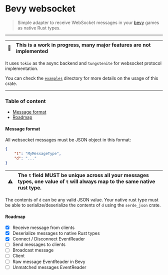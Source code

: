 # Bevy websocket

> Simple adapter to receive WebSocket messages in your [bevy](https://bevyengine.org/) games as native Rust types.

<hr>

:construction: | This is a work in progress, many major features are not implemented
:---: | :---

It uses `tokio` as the async backend and `tungstenite` for websocket protocol implementation.

You can check the [`examples`](./examples) directory for more details on the usage of this crate.

<hr>

### Table of content

- [Message format](#message-format)
- [Roadmap](#roadmap)


#### Message format

All websocket messages must be JSON object in this format:

```json
{
    "t": "MyMessageType",
    "d": "..."
}
```

:warning: | The `t` field MUST be unique across all your messages types, one value of `t` will always map to the same native rust type.
:---: | :---

The contents of `d` can be any valid JSON value. Your native rust type must be able to serialize/deserialize the contents of `d` using the `serde_json` crate.


#### Roadmap



- [x] Receive message from clients
- [x] Deserialize messages to native Rust types
- [x] Connect / Disconnect EventReader
- [ ] Send messages to clients
- [ ] Broadcast message
- [ ] Client
- [ ] Raw message EventReader in Bevy
- [ ] Unmatched messages EventReader
